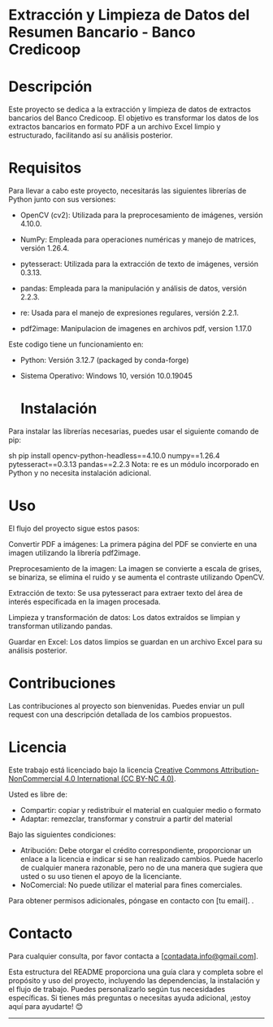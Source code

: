 # Extracción y Limpieza de Datos del Resumen Bancario - Banco Credicoop
  # Descripción
Este proyecto se dedica a la extracción y limpieza de datos de extractos bancarios del Banco Credicoop. 
El objetivo es transformar los datos de los extractos bancarios en formato PDF a un archivo Excel limpio y estructurado, facilitando así su análisis posterior.

  # Requisitos
Para llevar a cabo este proyecto, necesitarás las siguientes librerías de Python junto con sus versiones:

- OpenCV (cv2): Utilizada para la preprocesamiento de imágenes, versión 4.10.0.

- NumPy: Empleada para operaciones numéricas y manejo de matrices, versión 1.26.4.

- pytesseract: Utilizada para la extracción de texto de imágenes, versión 0.3.13.

- pandas: Empleada para la manipulación y análisis de datos, versión 2.2.3.

- re: Usada para el manejo de expresiones regulares, versión 2.2.1.

- pdf2image: Manipulacion de imagenes en archivos pdf, version 1.17.0

Este codigo tiene un funcionamiento en:

- Python: Versión 3.12.7 (packaged by conda-forge)

- Sistema Operativo: Windows 10, versión 10.0.19045

  # Instalación
Para instalar las librerías necesarias, puedes usar el siguiente comando de pip:

sh
pip install opencv-python-headless==4.10.0 numpy==1.26.4 pytesseract==0.3.13 pandas==2.2.3
Nota: re es un módulo incorporado en Python y no necesita instalación adicional.

  # Uso
El flujo del proyecto sigue estos pasos:

Convertir PDF a imágenes: La primera página del PDF se convierte en una imagen utilizando la librería pdf2image.

Preprocesamiento de la imagen: La imagen se convierte a escala de grises, se binariza, se elimina el ruido y se aumenta el contraste utilizando OpenCV.

Extracción de texto: Se usa pytesseract para extraer texto del área de interés especificada en la imagen procesada.

Limpieza y transformación de datos: Los datos extraídos se limpian y transforman utilizando pandas.

Guardar en Excel: Los datos limpios se guardan en un archivo Excel para su análisis posterior.

  # Contribuciones
Las contribuciones al proyecto son bienvenidas. Puedes enviar un pull request con una descripción detallada de los cambios propuestos.

  # Licencia

Este trabajo está licenciado bajo la licencia [Creative Commons Attribution-NonCommercial 4.0 International (CC BY-NC 4.0)](https://creativecommons.org/licenses/by-nc/4.0/).

Usted es libre de:
- Compartir: copiar y redistribuir el material en cualquier medio o formato
- Adaptar: remezclar, transformar y construir a partir del material

Bajo las siguientes condiciones:
- Atribución: Debe otorgar el crédito correspondiente, proporcionar un enlace a la licencia e indicar si se han realizado cambios. Puede hacerlo de cualquier manera razonable, pero no de una manera que sugiera que usted o su uso tienen el apoyo de la licenciante.
- NoComercial: No puede utilizar el material para fines comerciales.

Para obtener permisos adicionales, póngase en contacto con [tu email].
.

  # Contacto
Para cualquier consulta, por favor contacta a [contadata.info@gmail.com].

Esta estructura del README proporciona una guía clara y completa sobre el propósito y uso del proyecto, incluyendo las dependencias, la instalación y el flujo de trabajo. 
Puedes personalizarlo según tus necesidades específicas. Si tienes más preguntas o necesitas ayuda adicional, ¡estoy aquí para ayudarte! 😊


****
